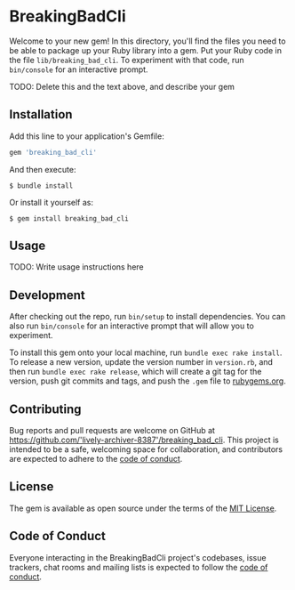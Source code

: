 # BreakingBadCli

Welcome to your new gem! In this directory, you'll find the files you need to be able to package up your Ruby library into a gem. Put your Ruby code in the file `lib/breaking_bad_cli`. To experiment with that code, run `bin/console` for an interactive prompt.

TODO: Delete this and the text above, and describe your gem

## Installation

Add this line to your application's Gemfile:

```ruby
gem 'breaking_bad_cli'
```

And then execute:

    $ bundle install

Or install it yourself as:

    $ gem install breaking_bad_cli

## Usage

TODO: Write usage instructions here

## Development

After checking out the repo, run `bin/setup` to install dependencies. You can also run `bin/console` for an interactive prompt that will allow you to experiment.

To install this gem onto your local machine, run `bundle exec rake install`. To release a new version, update the version number in `version.rb`, and then run `bundle exec rake release`, which will create a git tag for the version, push git commits and tags, and push the `.gem` file to [rubygems.org](https://rubygems.org).

## Contributing

Bug reports and pull requests are welcome on GitHub at https://github.com/'lively-archiver-8387'/breaking_bad_cli. This project is intended to be a safe, welcoming space for collaboration, and contributors are expected to adhere to the [code of conduct](https://github.com/'lively-archiver-8387'/breaking_bad_cli/blob/master/CODE_OF_CONDUCT.md).


## License

The gem is available as open source under the terms of the [MIT License](https://opensource.org/licenses/MIT).

## Code of Conduct

Everyone interacting in the BreakingBadCli project's codebases, issue trackers, chat rooms and mailing lists is expected to follow the [code of conduct](https://github.com/'lively-archiver-8387'/breaking_bad_cli/blob/master/CODE_OF_CONDUCT.md).
